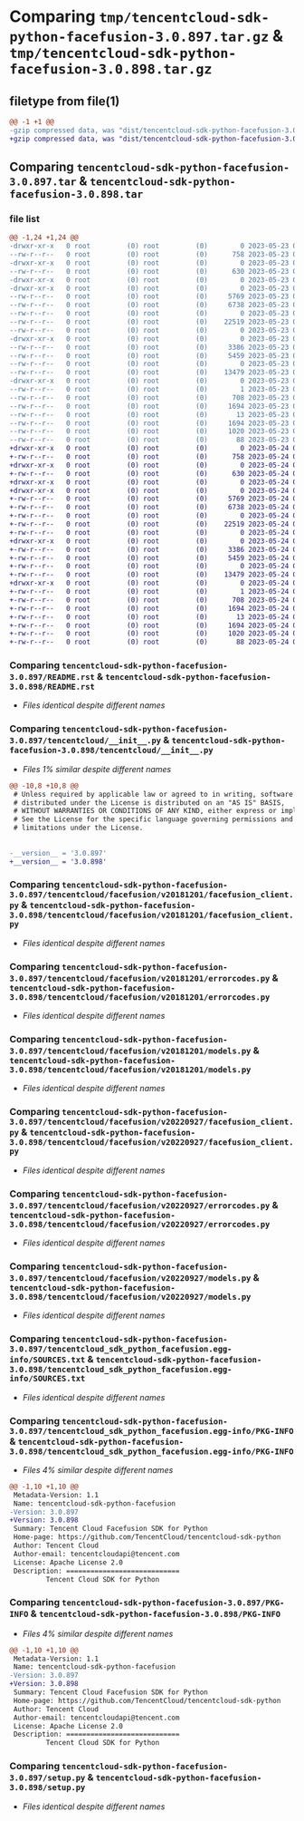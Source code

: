# Comparing `tmp/tencentcloud-sdk-python-facefusion-3.0.897.tar.gz` & `tmp/tencentcloud-sdk-python-facefusion-3.0.898.tar.gz`

## filetype from file(1)

```diff
@@ -1 +1 @@
-gzip compressed data, was "dist/tencentcloud-sdk-python-facefusion-3.0.897.tar", last modified: Tue May 23 02:22:41 2023, max compression
+gzip compressed data, was "dist/tencentcloud-sdk-python-facefusion-3.0.898.tar", last modified: Wed May 24 01:57:12 2023, max compression
```

## Comparing `tencentcloud-sdk-python-facefusion-3.0.897.tar` & `tencentcloud-sdk-python-facefusion-3.0.898.tar`

### file list

```diff
@@ -1,24 +1,24 @@
-drwxr-xr-x   0 root         (0) root         (0)        0 2023-05-23 02:22:41.000000 tencentcloud-sdk-python-facefusion-3.0.897/
--rw-r--r--   0 root         (0) root         (0)      758 2023-05-23 02:22:41.000000 tencentcloud-sdk-python-facefusion-3.0.897/README.rst
-drwxr-xr-x   0 root         (0) root         (0)        0 2023-05-23 02:22:41.000000 tencentcloud-sdk-python-facefusion-3.0.897/tencentcloud/
--rw-r--r--   0 root         (0) root         (0)      630 2023-05-23 02:22:41.000000 tencentcloud-sdk-python-facefusion-3.0.897/tencentcloud/__init__.py
-drwxr-xr-x   0 root         (0) root         (0)        0 2023-05-23 02:22:41.000000 tencentcloud-sdk-python-facefusion-3.0.897/tencentcloud/facefusion/
-drwxr-xr-x   0 root         (0) root         (0)        0 2023-05-23 02:22:41.000000 tencentcloud-sdk-python-facefusion-3.0.897/tencentcloud/facefusion/v20181201/
--rw-r--r--   0 root         (0) root         (0)     5769 2023-05-23 02:22:41.000000 tencentcloud-sdk-python-facefusion-3.0.897/tencentcloud/facefusion/v20181201/facefusion_client.py
--rw-r--r--   0 root         (0) root         (0)     6738 2023-05-23 02:22:41.000000 tencentcloud-sdk-python-facefusion-3.0.897/tencentcloud/facefusion/v20181201/errorcodes.py
--rw-r--r--   0 root         (0) root         (0)        0 2023-05-23 02:22:41.000000 tencentcloud-sdk-python-facefusion-3.0.897/tencentcloud/facefusion/v20181201/__init__.py
--rw-r--r--   0 root         (0) root         (0)    22519 2023-05-23 02:22:41.000000 tencentcloud-sdk-python-facefusion-3.0.897/tencentcloud/facefusion/v20181201/models.py
--rw-r--r--   0 root         (0) root         (0)        0 2023-05-23 02:22:41.000000 tencentcloud-sdk-python-facefusion-3.0.897/tencentcloud/facefusion/__init__.py
-drwxr-xr-x   0 root         (0) root         (0)        0 2023-05-23 02:22:41.000000 tencentcloud-sdk-python-facefusion-3.0.897/tencentcloud/facefusion/v20220927/
--rw-r--r--   0 root         (0) root         (0)     3386 2023-05-23 02:22:41.000000 tencentcloud-sdk-python-facefusion-3.0.897/tencentcloud/facefusion/v20220927/facefusion_client.py
--rw-r--r--   0 root         (0) root         (0)     5459 2023-05-23 02:22:41.000000 tencentcloud-sdk-python-facefusion-3.0.897/tencentcloud/facefusion/v20220927/errorcodes.py
--rw-r--r--   0 root         (0) root         (0)        0 2023-05-23 02:22:41.000000 tencentcloud-sdk-python-facefusion-3.0.897/tencentcloud/facefusion/v20220927/__init__.py
--rw-r--r--   0 root         (0) root         (0)    13479 2023-05-23 02:22:41.000000 tencentcloud-sdk-python-facefusion-3.0.897/tencentcloud/facefusion/v20220927/models.py
-drwxr-xr-x   0 root         (0) root         (0)        0 2023-05-23 02:22:41.000000 tencentcloud-sdk-python-facefusion-3.0.897/tencentcloud_sdk_python_facefusion.egg-info/
--rw-r--r--   0 root         (0) root         (0)        1 2023-05-23 02:22:41.000000 tencentcloud-sdk-python-facefusion-3.0.897/tencentcloud_sdk_python_facefusion.egg-info/dependency_links.txt
--rw-r--r--   0 root         (0) root         (0)      708 2023-05-23 02:22:41.000000 tencentcloud-sdk-python-facefusion-3.0.897/tencentcloud_sdk_python_facefusion.egg-info/SOURCES.txt
--rw-r--r--   0 root         (0) root         (0)     1694 2023-05-23 02:22:41.000000 tencentcloud-sdk-python-facefusion-3.0.897/tencentcloud_sdk_python_facefusion.egg-info/PKG-INFO
--rw-r--r--   0 root         (0) root         (0)       13 2023-05-23 02:22:41.000000 tencentcloud-sdk-python-facefusion-3.0.897/tencentcloud_sdk_python_facefusion.egg-info/top_level.txt
--rw-r--r--   0 root         (0) root         (0)     1694 2023-05-23 02:22:41.000000 tencentcloud-sdk-python-facefusion-3.0.897/PKG-INFO
--rw-r--r--   0 root         (0) root         (0)     1020 2023-05-23 02:22:41.000000 tencentcloud-sdk-python-facefusion-3.0.897/setup.py
--rw-r--r--   0 root         (0) root         (0)       88 2023-05-23 02:22:41.000000 tencentcloud-sdk-python-facefusion-3.0.897/setup.cfg
+drwxr-xr-x   0 root         (0) root         (0)        0 2023-05-24 01:57:12.000000 tencentcloud-sdk-python-facefusion-3.0.898/
+-rw-r--r--   0 root         (0) root         (0)      758 2023-05-24 01:57:12.000000 tencentcloud-sdk-python-facefusion-3.0.898/README.rst
+drwxr-xr-x   0 root         (0) root         (0)        0 2023-05-24 01:57:12.000000 tencentcloud-sdk-python-facefusion-3.0.898/tencentcloud/
+-rw-r--r--   0 root         (0) root         (0)      630 2023-05-24 01:57:12.000000 tencentcloud-sdk-python-facefusion-3.0.898/tencentcloud/__init__.py
+drwxr-xr-x   0 root         (0) root         (0)        0 2023-05-24 01:57:12.000000 tencentcloud-sdk-python-facefusion-3.0.898/tencentcloud/facefusion/
+drwxr-xr-x   0 root         (0) root         (0)        0 2023-05-24 01:57:12.000000 tencentcloud-sdk-python-facefusion-3.0.898/tencentcloud/facefusion/v20181201/
+-rw-r--r--   0 root         (0) root         (0)     5769 2023-05-24 01:57:12.000000 tencentcloud-sdk-python-facefusion-3.0.898/tencentcloud/facefusion/v20181201/facefusion_client.py
+-rw-r--r--   0 root         (0) root         (0)     6738 2023-05-24 01:57:12.000000 tencentcloud-sdk-python-facefusion-3.0.898/tencentcloud/facefusion/v20181201/errorcodes.py
+-rw-r--r--   0 root         (0) root         (0)        0 2023-05-24 01:57:12.000000 tencentcloud-sdk-python-facefusion-3.0.898/tencentcloud/facefusion/v20181201/__init__.py
+-rw-r--r--   0 root         (0) root         (0)    22519 2023-05-24 01:57:12.000000 tencentcloud-sdk-python-facefusion-3.0.898/tencentcloud/facefusion/v20181201/models.py
+-rw-r--r--   0 root         (0) root         (0)        0 2023-05-24 01:57:12.000000 tencentcloud-sdk-python-facefusion-3.0.898/tencentcloud/facefusion/__init__.py
+drwxr-xr-x   0 root         (0) root         (0)        0 2023-05-24 01:57:12.000000 tencentcloud-sdk-python-facefusion-3.0.898/tencentcloud/facefusion/v20220927/
+-rw-r--r--   0 root         (0) root         (0)     3386 2023-05-24 01:57:12.000000 tencentcloud-sdk-python-facefusion-3.0.898/tencentcloud/facefusion/v20220927/facefusion_client.py
+-rw-r--r--   0 root         (0) root         (0)     5459 2023-05-24 01:57:12.000000 tencentcloud-sdk-python-facefusion-3.0.898/tencentcloud/facefusion/v20220927/errorcodes.py
+-rw-r--r--   0 root         (0) root         (0)        0 2023-05-24 01:57:12.000000 tencentcloud-sdk-python-facefusion-3.0.898/tencentcloud/facefusion/v20220927/__init__.py
+-rw-r--r--   0 root         (0) root         (0)    13479 2023-05-24 01:57:12.000000 tencentcloud-sdk-python-facefusion-3.0.898/tencentcloud/facefusion/v20220927/models.py
+drwxr-xr-x   0 root         (0) root         (0)        0 2023-05-24 01:57:12.000000 tencentcloud-sdk-python-facefusion-3.0.898/tencentcloud_sdk_python_facefusion.egg-info/
+-rw-r--r--   0 root         (0) root         (0)        1 2023-05-24 01:57:12.000000 tencentcloud-sdk-python-facefusion-3.0.898/tencentcloud_sdk_python_facefusion.egg-info/dependency_links.txt
+-rw-r--r--   0 root         (0) root         (0)      708 2023-05-24 01:57:12.000000 tencentcloud-sdk-python-facefusion-3.0.898/tencentcloud_sdk_python_facefusion.egg-info/SOURCES.txt
+-rw-r--r--   0 root         (0) root         (0)     1694 2023-05-24 01:57:12.000000 tencentcloud-sdk-python-facefusion-3.0.898/tencentcloud_sdk_python_facefusion.egg-info/PKG-INFO
+-rw-r--r--   0 root         (0) root         (0)       13 2023-05-24 01:57:12.000000 tencentcloud-sdk-python-facefusion-3.0.898/tencentcloud_sdk_python_facefusion.egg-info/top_level.txt
+-rw-r--r--   0 root         (0) root         (0)     1694 2023-05-24 01:57:12.000000 tencentcloud-sdk-python-facefusion-3.0.898/PKG-INFO
+-rw-r--r--   0 root         (0) root         (0)     1020 2023-05-24 01:57:12.000000 tencentcloud-sdk-python-facefusion-3.0.898/setup.py
+-rw-r--r--   0 root         (0) root         (0)       88 2023-05-24 01:57:12.000000 tencentcloud-sdk-python-facefusion-3.0.898/setup.cfg
```

### Comparing `tencentcloud-sdk-python-facefusion-3.0.897/README.rst` & `tencentcloud-sdk-python-facefusion-3.0.898/README.rst`

 * *Files identical despite different names*

### Comparing `tencentcloud-sdk-python-facefusion-3.0.897/tencentcloud/__init__.py` & `tencentcloud-sdk-python-facefusion-3.0.898/tencentcloud/__init__.py`

 * *Files 1% similar despite different names*

```diff
@@ -10,8 +10,8 @@
 # Unless required by applicable law or agreed to in writing, software
 # distributed under the License is distributed on an "AS IS" BASIS,
 # WITHOUT WARRANTIES OR CONDITIONS OF ANY KIND, either express or implied.
 # See the License for the specific language governing permissions and
 # limitations under the License.
 
 
-__version__ = '3.0.897'
+__version__ = '3.0.898'
```

### Comparing `tencentcloud-sdk-python-facefusion-3.0.897/tencentcloud/facefusion/v20181201/facefusion_client.py` & `tencentcloud-sdk-python-facefusion-3.0.898/tencentcloud/facefusion/v20181201/facefusion_client.py`

 * *Files identical despite different names*

### Comparing `tencentcloud-sdk-python-facefusion-3.0.897/tencentcloud/facefusion/v20181201/errorcodes.py` & `tencentcloud-sdk-python-facefusion-3.0.898/tencentcloud/facefusion/v20181201/errorcodes.py`

 * *Files identical despite different names*

### Comparing `tencentcloud-sdk-python-facefusion-3.0.897/tencentcloud/facefusion/v20181201/models.py` & `tencentcloud-sdk-python-facefusion-3.0.898/tencentcloud/facefusion/v20181201/models.py`

 * *Files identical despite different names*

### Comparing `tencentcloud-sdk-python-facefusion-3.0.897/tencentcloud/facefusion/v20220927/facefusion_client.py` & `tencentcloud-sdk-python-facefusion-3.0.898/tencentcloud/facefusion/v20220927/facefusion_client.py`

 * *Files identical despite different names*

### Comparing `tencentcloud-sdk-python-facefusion-3.0.897/tencentcloud/facefusion/v20220927/errorcodes.py` & `tencentcloud-sdk-python-facefusion-3.0.898/tencentcloud/facefusion/v20220927/errorcodes.py`

 * *Files identical despite different names*

### Comparing `tencentcloud-sdk-python-facefusion-3.0.897/tencentcloud/facefusion/v20220927/models.py` & `tencentcloud-sdk-python-facefusion-3.0.898/tencentcloud/facefusion/v20220927/models.py`

 * *Files identical despite different names*

### Comparing `tencentcloud-sdk-python-facefusion-3.0.897/tencentcloud_sdk_python_facefusion.egg-info/SOURCES.txt` & `tencentcloud-sdk-python-facefusion-3.0.898/tencentcloud_sdk_python_facefusion.egg-info/SOURCES.txt`

 * *Files identical despite different names*

### Comparing `tencentcloud-sdk-python-facefusion-3.0.897/tencentcloud_sdk_python_facefusion.egg-info/PKG-INFO` & `tencentcloud-sdk-python-facefusion-3.0.898/tencentcloud_sdk_python_facefusion.egg-info/PKG-INFO`

 * *Files 4% similar despite different names*

```diff
@@ -1,10 +1,10 @@
 Metadata-Version: 1.1
 Name: tencentcloud-sdk-python-facefusion
-Version: 3.0.897
+Version: 3.0.898
 Summary: Tencent Cloud Facefusion SDK for Python
 Home-page: https://github.com/TencentCloud/tencentcloud-sdk-python
 Author: Tencent Cloud
 Author-email: tencentcloudapi@tencent.com
 License: Apache License 2.0
 Description: ============================
         Tencent Cloud SDK for Python
```

### Comparing `tencentcloud-sdk-python-facefusion-3.0.897/PKG-INFO` & `tencentcloud-sdk-python-facefusion-3.0.898/PKG-INFO`

 * *Files 4% similar despite different names*

```diff
@@ -1,10 +1,10 @@
 Metadata-Version: 1.1
 Name: tencentcloud-sdk-python-facefusion
-Version: 3.0.897
+Version: 3.0.898
 Summary: Tencent Cloud Facefusion SDK for Python
 Home-page: https://github.com/TencentCloud/tencentcloud-sdk-python
 Author: Tencent Cloud
 Author-email: tencentcloudapi@tencent.com
 License: Apache License 2.0
 Description: ============================
         Tencent Cloud SDK for Python
```

### Comparing `tencentcloud-sdk-python-facefusion-3.0.897/setup.py` & `tencentcloud-sdk-python-facefusion-3.0.898/setup.py`

 * *Files identical despite different names*

